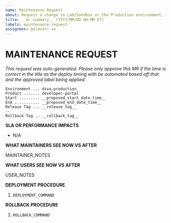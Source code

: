 ```yaml
---
name: Maintenance Request
about: Request a change to Lab/Sandbox or the Production environment.
title: __mr_summary__ (YYYY/MM/DD HH:MM ET)
labels: maintenance-request
assignees: golavarr-va
---
```


# MAINTENANCE REQUEST

_This request was auto-generated. Please only approve this MR if the time is correct in the title as the deploy timing with be automated based off that and the approved label being applied._

```
Environment ... dsva-production
Product ....... developer-portal
Start ......... __proposed_start_date_time__
End ........... __proposed_end_date_time__
Release Tag ... __release_tag__
--
Rollback Tag .. __rollback_tag__
```

**SLA OR PERFORMANCE IMPACTS**

<!-- Is this change expected to temporarily cause product outages or impact its performance? Enter "N/A" if not applicable. -->

- N/A

**WHAT MAINTAINERS SEE NOW VS AFTER**

<!-- Describe the initial state vs the final state of the product after the updates. For an application, this could be current version vs future version. -->

MAINTAINER_NOTES

**WHAT USERS SEE NOW VS AFTER**

<!-- Describe how this maintenance will impact end-users of the product. -->

USER_NOTES

**DEPLOYMENT PROCEDURE**

<!-- List the deployment steps you will follow in this MR. -->

1. `DEPLOYMENT_COMMAND`

**ROLLBACK PROCEDURE**

<!-- List the rollback steps you will follow in this MR. -->

1. `ROLLBACK_COMMAND`
